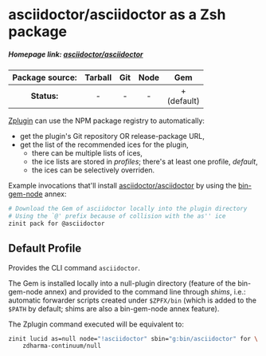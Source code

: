 # asciidoctor/asciidoctor as a Zsh package

##### Homepage link: [asciidoctor/asciidoctor](https://github.com/asciidoctor/asciidoctor)

| **Package source:** | Tarball | Git | Node |       Gem        |
| :-----------------: | :-----: | :-: | :--: | :--------------: |
|     **Status:**     |    -    |  -  |  -   | + <br> (default) |

[Zplugin](https://github.com/zdharma-continuum/zinit) can use the NPM package registry to automatically:

- get the plugin's Git repository OR release-package URL,
- get the list of the recommended ices for the plugin,
  - there can be multiple lists of ices,
  - the ice lists are stored in *profiles*; there's at least one profile, *default*,
  - the ices can be selectively overriden.

Example invocations that'll install [asciidoctor/asciidoctor](https://github.com/asciidoctor/asciidoctor) by using the
[bin-gem-node](https://github.com/zdharma-continuum/zinit-annex-bin-gem-node) annex:

```zsh
# Download the Gem of asciidoctor locally into the plugin directory
# Using the `@' prefix because of collision with the as'' ice
zinit pack for @asciidoctor
```

## Default Profile

Provides the CLI command `asciidoctor`.

The Gem is installed locally into a null-plugin directory (feature of the bin-gem-node annex) and provided to the
command line through *shims*, i.e.: automatic forwarder scripts created under `$ZPFX/bin` (which is added to the `$PATH`
by default; shims are also a bin-gem-node annex feature).

The Zplugin command executed will be equivalent to:

```zsh
zinit lucid as=null node="!asciidoctor" sbin="g:bin/asciidoctor" for \
    zdharma-continuum/null
```

<!-- vim:set ft=markdown tw=80 fo+=an1 autoindent: -->
